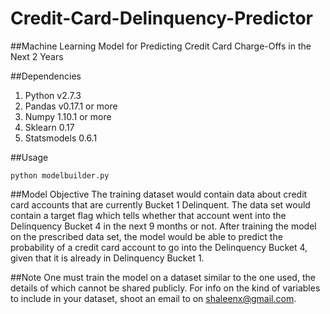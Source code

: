 # Credit-Card-Delinquency-Predictor
##Machine Learning Model for Predicting Credit Card Charge-Offs in the Next 2 Years

##Dependencies
1. Python v2.7.3
2. Pandas v0.17.1 or more
3. Numpy 1.10.1 or more
4. Sklearn 0.17
5. Statsmodels 0.6.1

##Usage
```
python modelbuilder.py
```

##Model Objective
The training dataset would contain data about credit card accounts that are currently Bucket 1 Delinquent.
The data set would contain a target flag which tells whether that account went into the Delinquency Bucket 4 in the next 9 months or not.
After training the model on the prescribed data set, the model would be able to predict the probability of a credit card account to go into the Delinquency Bucket 4, given that it is already in Delinquency Bucket 1.

##Note
One must train the model on a dataset similar to the one used, the details of which cannot be shared publicly. For info on the kind of variables to include in your dataset, shoot an email to on shaleenx@gmail.com.

